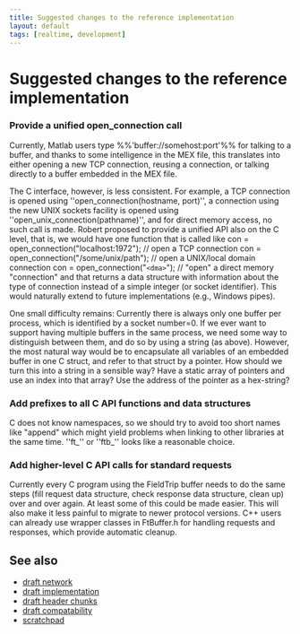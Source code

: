 ```yaml
---
title: Suggested changes to the reference implementation
layout: default
tags: [realtime, development]
---
```


# Suggested changes to the reference implementation

### Provide a unified open_connection call

Currently, Matlab users type %%'buffer://somehost:port'%% for talking to a buffer, and thanks to some intelligence in
the MEX file, this translates into either opening a new TCP connection, reusing a connection, or talking directly to
a buffer embedded in the MEX file.

The C interface, however, is less consistent. For example, a TCP connection is opened using ''open_connection(hostname, port)'',
a connection using the new UNIX sockets facility is opened using ''open_unix_connection(pathname)'', and for direct memory access,
no such call is made. Robert proposed to provide a unified API also on the C level, that is, we would have one function that is called like
    con = open_connection("localhost:1972");   // open a TCP connection
    con = open_connection("/some/unix/path");  // open a UNIX/local domain connection
    con = open_connection("`<dma>`");            // "open" a direct memory "connection"
and that returns a data structure with information about the type of connection instead of a simple integer (or socket identifier).
This would naturally extend to future implementations (e.g., Windows pipes).

One small difficulty remains: Currently there is always only one buffer per process, which is identified by a socket number=0. If we ever want
to support having multiple buffers in the same process, we need some way to distinguish between them, and do so by using a string (as above).
However, the most natural way would be to encapsulate all variables of an embedded buffer in one C struct, and refer to that struct
by a pointer. How should we turn this into a string in a sensible way? Have a static array of pointers and use an index into that array?
Use the address of the pointer as a hex-string?

### Add prefixes to all C API functions and data structures

C does not know namespaces, so we should try to avoid too short names like "append" which might yield problems when linking
to other libraries at the same time. ''ft_'' or ''ftb_'' looks like a reasonable choice.

### Add higher-level C API calls for standard requests

Currently every C program using the FieldTrip buffer needs to do the same steps (fill request data structure, check response data
structure, clean up) over and over again. At least some of this could be made easier. This will also make it less painful to migrate
to newer protocol versions. C++ users can already use wrapper classes in FtBuffer.h for handling requests and responses,
which provide automatic cleanup.

## See also

*  [draft network](/development/realtime/draft_network)
*  [draft implementation](/development/realtime/draft_implementation)
*  [draft header chunks](/development/realtime/draft_header_chunks)
*  [draft compatability](/development/realtime/draft_compatability)
*  [scratchpad](/development/realtime/scratchpad)
